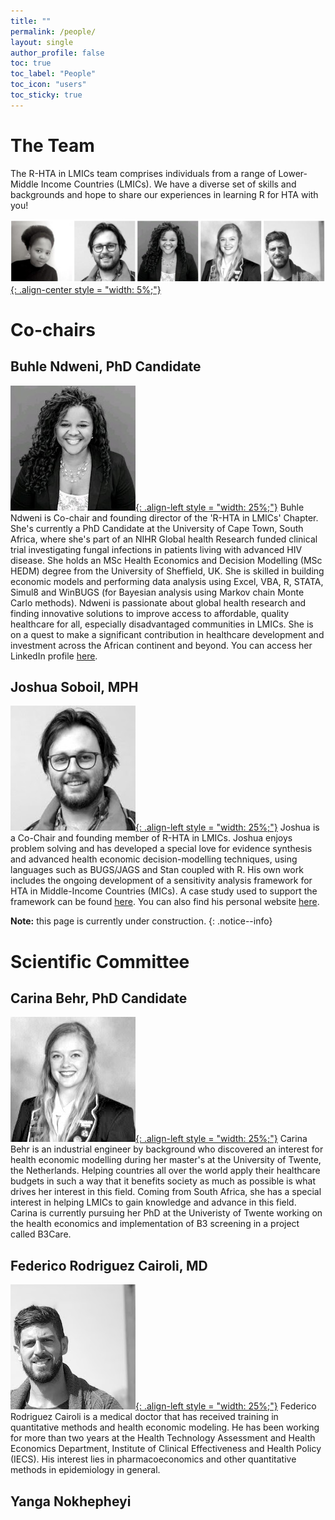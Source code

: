 ```yaml
---
title: ""
permalink: /people/
layout: single
author_profile: false
toc: true
toc_label: "People"
toc_icon: "users"
toc_sticky: true
---
```

# The Team
The R-HTA in LMICs team comprises individuals from a range of Lower-Middle Income Countries (LMICs). We have a diverse set of skills and backgrounds and hope to share our experiences in learning R for HTA with you!

[![styled-image](/assets/images/website_team.png "The Team"){: .align-center style = "width: 5%;"}](/assets/images/website_team.png "The Team")

# Co-chairs
## Buhle Ndweni, PhD Candidate
[![styled-image](/assets/images/bNdweni.jpeg "Buhle Ndweni, MSc"){: .align-left style = "width: 25%;"}](/assets/images/bNdweni.jpeg "Buhle Ndweni, MSc") Buhle Ndweni is Co-chair and founding director of the 'R-HTA in LMICs' Chapter. She's currently a PhD Candidate at the University of Cape Town, South Africa, where she's part of an NIHR Global health Research funded clinical trial investigating fungal infections in patients living with advanced HIV disease. 
She holds an MSc Health Economics and Decision Modelling (MSc HEDM) degree from the University of Sheffield, UK. She is skilled in building economic models and performing data analysis using Excel, VBA, R, STATA, Simul8 and WinBUGS (for Bayesian analysis using Markov chain Monte Carlo methods).
Ndweni is passionate about global health research and finding innovative solutions to improve access to affordable, quality healthcare for all, especially disadvantaged communities in LMICs. She is on a quest to make a significant contribution in healthcare development and investment across the African continent and beyond. You can access her LinkedIn profile [here](https://www.linkedin.com/in/buhle-n-04a5661a/).

## Joshua Soboil, MPH
[![styled-image](/assets/images/jSoboil.jpeg "Joshua Soboil, MPH"){: .align-left style = "width: 25%;"}](/assets/images/jSoboil.jpeg "Joshua Soboil, MPH") Joshua is a Co-Chair and founding member of R-HTA in LMICs. Joshua enjoys problem solving and has developed a special love for evidence synthesis and advanced health economic decision-modelling techniques, using languages such as BUGS/JAGS and Stan coupled with R.
His own work includes the ongoing development of a sensitivity analysis framework for HTA in Middle-Income Countries (MICs). A case study used to support the framework can be found [here](https://github.com/jSoboil/Dissertation). You can also find his personal website [here](https://jsoboil.github.io/).

**Note:** this page is currently under construction.
{: .notice--info}

# Scientific Committee
## Carina Behr, PhD Candidate
[![styled-image](/assets/images/cBehr.jpeg "Carina Behr"){: .align-left style = "width: 25%;"}](/assets/images/cBehr.jpeg "Carina Behr") Carina Behr is an industrial engineer by background who discovered an interest for health economic modelling during her master's at the University of Twente, the Netherlands. Helping countries all over the world apply their healthcare budgets in such a way that it benefits society as much as possible is what drives her interest in this field. Coming from South Africa, she has a special interest in helping LMICs to gain knowledge and advance in this field. Carina is currently pursuing her PhD at the Univeristy of Twente working on the health economics and implementation of B3 screening in a project called B3Care.

## Federico Rodriguez Cairoli, MD
[![styled-image](/assets/images/fCairoli.jpeg "Federico Cairoli"){: .align-left style = "width: 25%;"}](/assets/images/fCairoli.jpeg "Federico Cairoli") Federico Rodriguez Cairoli is a medical doctor that has received training in quantitative methods and health economic modeling. He has been working for more than two years at the Health Technology Assessment and Health Economics Department, Institute of Clinical Effectiveness and Health Policy (IECS). His interest lies in pharmacoeconomics and other quantitative methods in epidemiology in general.

## Yanga Nokhepheyi
